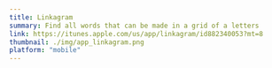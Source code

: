```yaml
---
title: Linkagram
summary: Find all words that can be made in a grid of a letters
link: https://itunes.apple.com/us/app/linkagram/id882340053?mt=8
thumbnail: ./img/app_linkagram.png
platform: "mobile"
---
```


